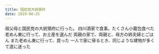 ```yaml
---
title: 国民党大統領府
date: 2019-06-25
---
```


祖父母と国民党の大統領府に行った。 四川酒家で食事。たくさん小籠包食べた 老めん東に行って、お土産を選んだ 両親の家で、両親と、母方の姉夫婦とごはん
また老めん東に行って、買った 一人で家に帰るとき、同じような建物が多くて道に迷った
